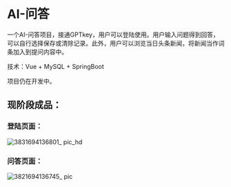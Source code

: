 # AI-问答
一个AI-问答项目，接通GPTkey，用户可以登陆使用。用户输入问题得到回答，可以自行选择保存或清除记录。此外，用户可以浏览当日头条新闻，将新闻当作词条加入到提问内容中。

技术：Vue + MySQL + SpringBoot

项目仍在开发中。

<h2>现阶段成品：</h2>

<h3>登陆页面：</h3>

![3831694136801_ pic_hd](https://github.com/shyiming007/AI-QA/assets/115174505/0f8c3166-be52-44d6-b3e4-11cb4b572006)

<h3>问答页面：</h3>

![3821694136745_ pic](https://github.com/shyiming007/AI-QA/assets/115174505/f51d07a8-d06f-4a6c-83fb-873f862fdd2b)
